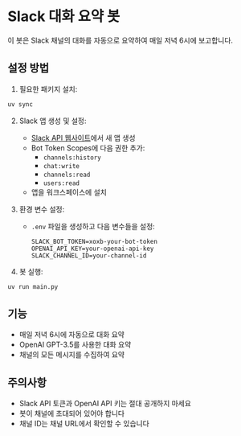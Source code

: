 # Slack 대화 요약 봇

이 봇은 Slack 채널의 대화를 자동으로 요약하여 매일 저녁 6시에 보고합니다.

## 설정 방법

1. 필요한 패키지 설치:
```bash
uv sync
```

2. Slack 앱 생성 및 설정:
   - [Slack API 웹사이트](https://api.slack.com/apps)에서 새 앱 생성
   - Bot Token Scopes에 다음 권한 추가: 
     - `channels:history`
     - `chat:write`
     - `channels:read`
     - `users:read`
   - 앱을 워크스페이스에 설치

3. 환경 변수 설정:
   - `.env` 파일을 생성하고 다음 변수들을 설정:
     ```
     SLACK_BOT_TOKEN=xoxb-your-bot-token
     OPENAI_API_KEY=your-openai-api-key
     SLACK_CHANNEL_ID=your-channel-id
     ```

4. 봇 실행:
```bash
uv run main.py
```

## 기능

- 매일 저녁 6시에 자동으로 대화 요약
- OpenAI GPT-3.5를 사용한 대화 요약
- 채널의 모든 메시지를 수집하여 요약

## 주의사항

- Slack API 토큰과 OpenAI API 키는 절대 공개하지 마세요
- 봇이 채널에 초대되어 있어야 합니다
- 채널 ID는 채널 URL에서 확인할 수 있습니다
